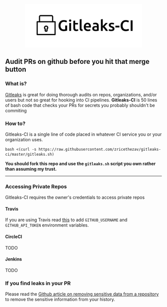 <p align="center">
  <img alt="gitleaks-ci" src="https://raw.githubusercontent.com/zricethezav/gifs/master/gitleaks-ci.png" height="140" />
</p>

## Audit PRs on github before you hit that merge button
### What is?
[Gitleaks](https://github.com/zricethezav/gitleaks) is great for doing thorough audits on repos, organizations, and/or users but 
not so great for hooking into CI pipelines. **Gitleaks-CI** is 50 lines of bash code that checks your PRs for secrets you probably shouldn't be commiting 


### How to?
Gitleaks-CI is a single line of code placed in whatever CI service you or your organization uses.
```
bash <(curl -s https://raw.githubusercontent.com/zricethezav/gitleaks-ci/master/gitleaks.sh)
```
**You should fork this repo and use the `gitleaks.sh` script you own rather than assuming my trust.**

---

### Accessing Private Repos
Gitleaks-CI requires the owner's credentials to access private repos
#### Travis
If you are using Travis read [this](https://docs.travis-ci.com/user/environment-variables/#Defining-encrypted-variables-in-.travis.yml) to add `GITHUB_USERNAME` and `GITHUB_API_TOKEN` environment variables.

#### CircleCI
TODO

#### Jenkins
TODO


### If you find leaks in your PR
Please read the [Github article on removing sensitive data from a repository](https://help.github.com/articles/removing-sensitive-data-from-a-repository/) to remove the sensitive information from your history.

